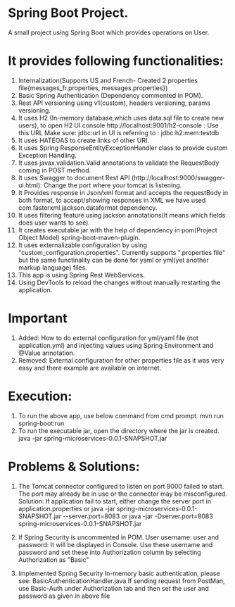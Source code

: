 # Spring Boot Project.
A small project using Spring Boot which provides operations on User.

# It provides following functionalities:
1. Internalization(Supports US and French- Created 2 properties file{messages_fr.properties, messages.properties})
2. Basic Spring Authentication (Dependency commented in POM).
3. Rest API versioning using v1(custom), headers versioning, params versioning.
4. It uses H2 (In-memory database,which uses data.sql file to create new users), to open H2 UI console
http://localhost:9001/h2-console  : Use this URL
Make sure: jdbc:url in UI is referring to : jdbc:h2:mem:testdb
5. It uses HATEOAS to create links of other URI.
6. It uses Spring ResponseEntityExceptionHandler class to provide custom Exception Handling.
7. It uses javax.validation.Valid annotations to validate the RequestBody coming in POST method.
8. It uses Swagger to document Rest API (http://localhost:9000/swagger-ui.html): Change the port where your tomcat is listening.
9. It Provides response in Json/xml format and accepts the requestBody in both format, to accept/showing responses in XML we have used
com.fasterxml.jackson.dataformat dependency.
10. It uses filtering feature using jackson annotations(It means which fields does user wants to see).
11. It creates executable jar with the help of dependency in pom(Project Object Model) spring-boot-maven-plugin.
12. It uses externalizable configuration by using "custom_configuration.properties". Currently supports ".properties file" but the same functinality can be done for yaml or yml(yet another markup language) files.
13. This app is using Spring Rest WebServices.
14. Using DevTools to reload the changes without manually restarting the application.

# Important
1. Added: How to do external configuration for yml/yaml file (not application.yml) and injecting values using Spring Environment and @Value annotation.
2. Removed: External configuration for other properties file as it was very easy and there example are available on internet.

# Execution:
1. To run the above app, use below command from cmd prompt.
mvn run spring-boot:run
2. To run the executable jar, open the directory where the jar is created.
java -jar spring-microservices-0.0.1-SNAPSHOT.jar

# Problems & Solutions:
1. The Tomcat connector configured to listen on port 9000 failed to start. The port may already be in use or the connector may be misconfigured.
Solution: If application fail to start, either change the server port in application.properties
or
java -jar spring-microservices-0.0.1-SNAPSHOT.jar --server.port=8083
or
java -jar -Dserver.port=8083 spring-microservices-0.0.1-SNAPSHOT.jar

2. If Spring Security is uncommented in POM.
User username: user and password: It will be displayed in Console.
Use these username and password and set these into Authorization column by selecting Authorization as "Basic"

3. Implemented Spring Security In-memory basic authentication, please see: BasicAuthenticationHandler.java
If sending request from PostMan, use Basic-Auth under Authorization tab and then set the user and password as given in above file
